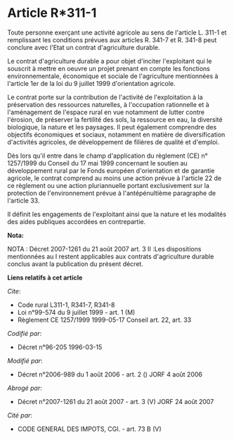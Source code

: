 # Article R*311-1

Toute personne exerçant une activité agricole au sens de l'article L. 311-1 et remplissant les conditions prévues aux
articles R. 341-7 et R. 341-8 peut conclure avec l'Etat un contrat d'agriculture durable.

Le contrat d'agriculture durable a pour objet d'inciter l'exploitant qui le souscrit à mettre en oeuvre un projet prenant en
compte les fonctions environnementale, économique et sociale de l'agriculture mentionnées à l'article 1er de la loi du 9
juillet 1999 d'orientation agricole.

Le contrat porte sur la contribution de l'activité de l'exploitation à la préservation des ressources naturelles, à
l'occupation rationnelle et à l'aménagement de l'espace rural en vue notamment de lutter contre l'érosion, de préserver la
fertilité des sols, la ressource en eau, la diversité biologique, la nature et les paysages. Il peut également comprendre des
objectifs économiques et sociaux, notamment en matière de diversification d'activités agricoles, de développement de filières
de qualité et d'emploi.

Dès lors qu'il entre dans le champ d'application du règlement (CE) n° 1257/1999 du Conseil du 17 mai 1999 concernant le
soutien au développement rural par le Fonds européen d'orientation et de garantie agricole, le contrat comprend au moins une
action prévue à l'article 22 de ce règlement ou une action pluriannuelle portant exclusivement sur la protection de
l'environnement prévue à l'antépénultième paragraphe de l'article 33.

Il définit les engagements de l'exploitant ainsi que la nature et les modalités des aides publiques accordées en
contrepartie.

**Nota:**

NOTA : Décret 2007-1261 du 21 août 2007 art. 3 II :Les dispositions mentionnées au I restent applicables aux contrats
d'agriculture durable conclus avant la publication du présent décret.

**Liens relatifs à cet article**

_Cite_:

  - Code rural L311-1, R341-7, R341-8
  - Loi n°99-574 du 9 juillet 1999 - art. 1 (M)
  - Règlement CE 1257/1999 1999-05-17 Conseil art. 22, art. 33

_Codifié par_:

  - Décret n°96-205 1996-03-15

_Modifié par_:

  - Décret n°2006-989 du 1 août 2006 - art. 2 () JORF 4 août 2006

_Abrogé par_:

  - Décret n°2007-1261 du 21 août 2007 - art. 3 (V) JORF 24 août 2007

_Cité par_:

  - CODE GENERAL DES IMPOTS, CGI. - art. 73 B (V)
